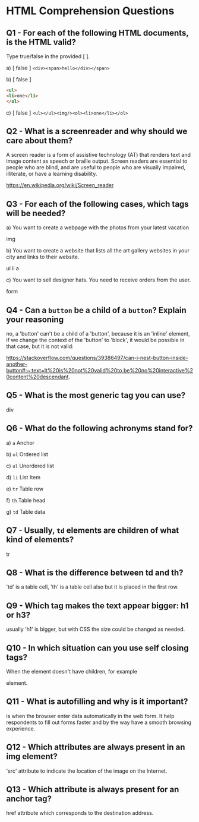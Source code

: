 # HTML Comprehension Questions

## Q1 - For each of the following HTML documents, is the HTML valid?

Type true/false in the provided [ ].

a) [ false ] `<div><span>hello</div></span>`

b) [ false ]

```html
<ul>
<li>one</li>
</ol>
```

c) [ false ] `<ul></ul><img/><ol><li>one</li></ol>`

## Q2 - What is a screenreader and why should we care about them?

A screen reader is a form of assistive technology (AT) that renders text and image content as speech or braille output. Screen readers are essential to people who are blind, and are useful to people who are visually impaired, illiterate, or have a learning disability.

https://en.wikipedia.org/wiki/Screen_reader


## Q3 - For each of the following cases, which tags will be needed?

a) You want to create a webpage with the photos from your latest vacation

img

b) You want to create a website that lists all the art gallery websites in your city and links to their website.

ul
li
a


c) You want to sell designer hats. You need to receive orders from the user.

form


## Q4 - Can a `button` be a child of a `button`? Explain your reasoning

no, a 'button' can't be a child of a 'button', because it is an 'inline' element, if we change the context of the 'button' to 'block', it would be possible in that case, but it is not valid:

https://stackoverflow.com/questions/39386497/can-i-nest-button-inside-another-button#:~:text=It%20is%20not%20valid%20to,be%20no%20interactive%20content%20descendant.


## Q5 - What is the most generic tag you can use?

div

## Q6 - What do the following achronyms stand for?

a) `a` Anchor

b) `ol` Ordered list

c) `ul` Unordered list

d) `li` List Item

e) `tr` Table row

f) `th` Table head

g) `td` Table data

## Q7 - Usually, `td` elements are children of what kind of elements?

tr

## Q8 - What is the difference between td and th?

'td' is a table cell, 'th' is a table cell also but it is placed in the first row.

## Q9 - Which tag makes the text appear bigger: h1 or h3?

usually 'h1' is bigger, but with CSS the size could be changed as needed.



## Q10 - In which situation can you use self closing tags?

When the element doesn't have children, for example <p> element.


## Q11 - What is autofilling and why is it important?

is when the browser enter data automatically in the web form.
It help respondents to fill out forms faster and by the way have a smooth browsing experience.


## Q12 - Which attributes are always present in an img element?

'src' attribute to indicate the location of the image on the Internet.

## Q13 - Which attribute is always present for an anchor tag?

href attribute which corresponds to the destination address.

